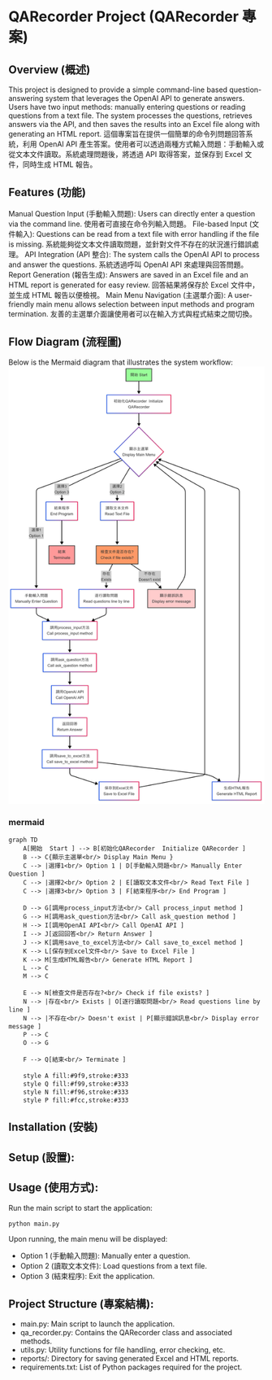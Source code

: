 # QARecorder Project (QARecorder 專案)
## Overview (概述)
This project is designed to provide a simple command-line based question-answering system that leverages the OpenAI API to generate answers. Users have two input methods: manually entering questions or reading questions from a text file. The system processes the questions, retrieves answers via the API, and then saves the results into an Excel file along with generating an HTML report.
這個專案旨在提供一個簡單的命令列問題回答系統，利用 OpenAI API 產生答案。使用者可以透過兩種方式輸入問題：手動輸入或從文本文件讀取。系統處理問題後，將透過 API 取得答案，並保存到 Excel 文件，同時生成 HTML 報告。

## Features (功能)
Manual Question Input (手動輸入問題):
Users can directly enter a question via the command line.
使用者可直接在命令列輸入問題。
File-based Input (文件輸入):
Questions can be read from a text file with error handling if the file is missing.
系統能夠從文本文件讀取問題，並針對文件不存在的狀況進行錯誤處理。
API Integration (API 整合):
The system calls the OpenAI API to process and answer the questions.
系統透過呼叫 OpenAI API 來處理與回答問題。
Report Generation (報告生成):
Answers are saved in an Excel file and an HTML report is generated for easy review.
回答結果將保存於 Excel 文件中，並生成 HTML 報告以便檢視。
Main Menu Navigation (主選單介面):
A user-friendly main menu allows selection between input methods and program termination.
友善的主選單介面讓使用者可以在輸入方式與程式結束之間切換。

## Flow Diagram (流程圖)
Below is the Mermaid diagram that illustrates the system workflow:
![image](https://github.com/cba542/api_agent/blob/main/Test_flow.png)

### mermaid
```
graph TD
    A[開始  Start ] --> B[初始化QARecorder  Initialize QARecorder ]
    B --> C{顯示主選單<br/> Display Main Menu }
    C --> |選擇1<br/> Option 1 | D[手動輸入問題<br/> Manually Enter Question ]
    C --> |選擇2<br/> Option 2 | E[讀取文本文件<br/> Read Text File ]
    C --> |選擇3<br/> Option 3 | F[結束程序<br/> End Program ]
    
    D --> G[調用process_input方法<br/> Call process_input method ]
    G --> H[調用ask_question方法<br/> Call ask_question method ]
    H --> I[調用OpenAI API<br/> Call OpenAI API ]
    I --> J[返回回答<br/> Return Answer ]
    J --> K[調用save_to_excel方法<br/> Call save_to_excel method ]
    K --> L[保存到Excel文件<br/> Save to Excel File ]
    K --> M[生成HTML報告<br/> Generate HTML Report ]
    L --> C
    M --> C
    
    E --> N[檢查文件是否存在?<br/> Check if file exists? ]
    N --> |存在<br/> Exists | O[逐行讀取問題<br/> Read questions line by line ]
    N --> |不存在<br/> Doesn't exist | P[顯示錯誤訊息<br/> Display error message ]
    P --> C
    O --> G
    
    F --> Q[結束<br/> Terminate ]
    
    style A fill:#9f9,stroke:#333
    style Q fill:#f99,stroke:#333
    style N fill:#f96,stroke:#333
    style P fill:#fcc,stroke:#333
```
## Installation (安裝)

## Setup (設置):

## Usage (使用方式):
Run the main script to start the application:
```
python main.py
```

Upon running, the main menu will be displayed:

* Option 1 (手動輸入問題): Manually enter a question.
* Option 2 (讀取文本文件): Load questions from a text file.
* Option 3 (結束程序): Exit the application.

## Project Structure (專案結構):
* main.py: Main script to launch the application.
* qa_recorder.py: Contains the QARecorder class and associated methods.
* utils.py: Utility functions for file handling, error checking, etc.
* reports/: Directory for saving generated Excel and HTML reports.
* requirements.txt: List of Python packages required for the project.
